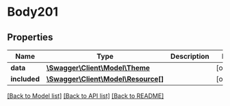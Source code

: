 # Body201

## Properties
Name | Type | Description | Notes
------------ | ------------- | ------------- | -------------
**data** | [**\Swagger\Client\Model\Theme**](Theme.md) |  | [optional] 
**included** | [**\Swagger\Client\Model\Resource[]**](Resource.md) |  | [optional] 

[[Back to Model list]](../../README.md#documentation-for-models) [[Back to API list]](../../README.md#documentation-for-api-endpoints) [[Back to README]](../../README.md)

